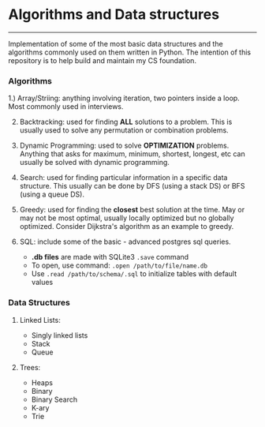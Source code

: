 # Algorithms and Data structures
---
Implementation of some of the most basic data structures and the algorithms commonly used on them written in Python.
The intention of this repository is to help build and maintain my CS foundation.



### Algorithms

1.) Array/Striing: anything involving iteration, two pointers inside a loop. Most commonly used in interviews.

2. Backtracking: used for finding __ALL__ solutions to a problem. This is usually used to solve any permutation or combination problems.

3. Dynamic Programming: used to solve __OPTIMIZATION__ problems. Anything that asks for maximum, minimum, shortest, longest, etc can usually be solved with dynamic programming.

4. Search: used for finding particular information in a specific data structure. This usually can be done by DFS (using a stack DS) or BFS (using a queue DS).

5. Greedy: used for finding the __closest__ best solution at the time. May or may not be most optimal, usually locally optimized but no globally optimized. Consider Dijkstra's algorithm as an example to greedy.

6. SQL: include some of the basic - advanced postgres sql queries.
    * __.db files__ are made with SQLite3 `.save` command
    * To open, use command: `.open /path/to/file/name.db`
    * Use `.read /path/to/schema/.sql` to initialize tables with default values


### Data Structures

1. Linked Lists: 
   * Singly linked lists
   * Stack
   * Queue

2. Trees:
   * Heaps
   * Binary
   * Binary Search
   * K-ary
   * Trie

